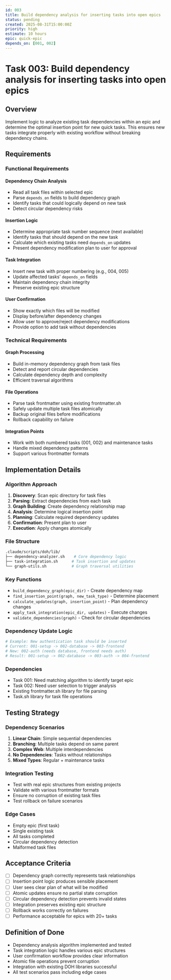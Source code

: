 ```yaml
---
id: 003
title: Build dependency analysis for inserting tasks into open epics
status: pending
created: 2025-08-31T15:00:00Z
priority: high
estimate: 10 hours
epic: quick-epic
depends_on: [001, 002]
---
```


# Task 003: Build dependency analysis for inserting tasks into open epics

## Overview

Implement logic to analyze existing task dependencies within an epic and determine the optimal insertion point for new quick tasks. This ensures new tasks integrate properly with existing workflow without breaking dependency chains.

## Requirements

### Functional Requirements

#### Dependency Chain Analysis
- Read all task files within selected epic
- Parse `depends_on` fields to build dependency graph
- Identify tasks that could logically depend on new task
- Detect circular dependency risks

#### Insertion Logic
- Determine appropriate task number sequence (next available)
- Identify tasks that should depend on the new task
- Calculate which existing tasks need `depends_on` updates
- Present dependency modification plan to user for approval

#### Task Integration
- Insert new task with proper numbering (e.g., 004, 005)
- Update affected tasks' `depends_on` fields
- Maintain dependency chain integrity
- Preserve existing epic structure

#### User Confirmation
- Show exactly which files will be modified
- Display before/after dependency changes
- Allow user to approve/reject dependency modifications
- Provide option to add task without dependencies

### Technical Requirements

#### Graph Processing
- Build in-memory dependency graph from task files
- Detect and report circular dependencies
- Calculate dependency depth and complexity
- Efficient traversal algorithms

#### File Operations
- Parse task frontmatter using existing frontmatter.sh
- Safely update multiple task files atomically
- Backup original files before modifications
- Rollback capability on failure

#### Integration Points
- Work with both numbered tasks (001, 002) and maintenance tasks
- Handle mixed dependency patterns
- Support various frontmatter formats

## Implementation Details

### Algorithm Approach
1. **Discovery**: Scan epic directory for task files
2. **Parsing**: Extract dependencies from each task
3. **Graph Building**: Create dependency relationship map
4. **Analysis**: Determine logical insertion point
5. **Planning**: Calculate required dependency updates
6. **Confirmation**: Present plan to user
7. **Execution**: Apply changes atomically

### File Structure
```bash
.claude/scripts/doh/lib/
├── dependency-analyzer.sh    # Core dependency logic
├── task-integration.sh      # Task insertion and updates
└── graph-utils.sh           # Graph traversal utilities
```

### Key Functions
- `build_dependency_graph(epic_dir)` - Create dependency map
- `find_insertion_point(graph, new_task_type)` - Determine placement
- `calculate_updates(graph, insertion_point)` - Plan dependency changes
- `apply_task_integration(epic_dir, updates)` - Execute changes
- `validate_dependencies(graph)` - Check for circular dependencies

### Dependency Update Logic
```bash
# Example: New authentication task should be inserted
# Current: 001-setup -> 002-database -> 003-frontend
# New: 002-auth (needs database, frontend needs auth)
# Result: 001-setup -> 002-database -> 003-auth -> 004-frontend
```

### Dependencies
- Task 001: Need matching algorithm to identify target epic
- Task 002: Need user selection to trigger analysis
- Existing frontmatter.sh library for file parsing
- Task.sh library for task file operations

## Testing Strategy

### Dependency Scenarios
1. **Linear Chain**: Simple sequential dependencies
2. **Branching**: Multiple tasks depend on same parent
3. **Complex Web**: Multiple interdependencies
4. **No Dependencies**: Tasks without relationships
5. **Mixed Types**: Regular + maintenance tasks

### Integration Testing  
- Test with real epic structures from existing projects
- Validate with various frontmatter formats
- Ensure no corruption of existing task files
- Test rollback on failure scenarios

### Edge Cases
- Empty epic (first task)
- Single existing task
- All tasks completed
- Circular dependency detection
- Malformed task files

## Acceptance Criteria

- [ ] Dependency graph correctly represents task relationships
- [ ] Insertion point logic produces sensible placement
- [ ] User sees clear plan of what will be modified
- [ ] Atomic updates ensure no partial state corruption
- [ ] Circular dependency detection prevents invalid states
- [ ] Integration preserves existing epic structure
- [ ] Rollback works correctly on failures
- [ ] Performance acceptable for epics with 20+ tasks

## Definition of Done

- Dependency analysis algorithm implemented and tested
- Task integration logic handles various epic structures  
- User confirmation workflow provides clear information
- Atomic file operations prevent corruption
- Integration with existing DOH libraries successful
- All test scenarios pass including edge cases
